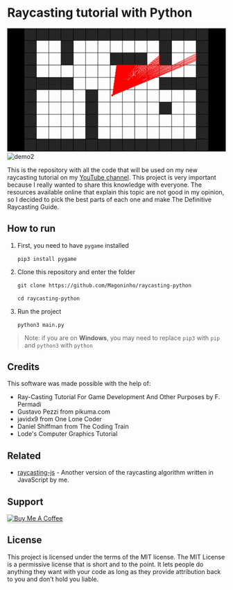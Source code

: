 # Raycasting tutorial with Python
![demo](demo.gif)
![demo2](demo2.gif)

This is the repository with all the code that will be used on my new raycasting tutorial on my [YouTube channel](https://www.youtube.com/@pythonista_4382). This project is very important because I really wanted to share this knowledge with everyone. The resources available online that explain this topic are not good in my opinion, so I decided to pick the best parts of each one and make The Definitive Raycasting Guide.

## How to run
1. First, you need to have `pygame` installed 
    ```
    pip3 install pygame
    ```
2. Clone this repository and enter the folder
    ```
    git clone https://github.com/Magoninho/raycasting-python
    ```
    ```
    cd raycasting-python
    ```
3. Run the project
    ```
    python3 main.py
    ```

> Note: if you are on **Windows**, you may need to replace `pip3` with `pip` and `python3` with `python`

## Credits
This software was made possible with the help of:
- Ray-Casting Tutorial For Game Development And Other Purposes by F. Permadi
- Gustavo Pezzi from pikuma.com
- javidx9 from One Lone Coder
- Daniel Shiffman from The Coding Train
- Lode's Computer Graphics Tutorial

## Related
- [raycasting-js](https://github.com/magoninho/raycasting-js) - Another version of the raycasting algorithm written in JavaScript by me.

## Support

<a href="https://www.buymeacoffee.com/magoninho" target="_blank"><img src="https://www.buymeacoffee.com/assets/img/custom_images/yellow_img.png" alt="Buy Me A Coffee" style="height: 41px !important;width: 174px !important;box-shadow: 0px 3px 2px 0px rgba(190, 190, 190, 0.5) !important;-webkit-box-shadow: 0px 3px 2px 0px rgba(190, 190, 190, 0.5) !important;" ></a>

## License
This project is licensed under the terms of the MIT license. The MIT License is a permissive license that is short and to the point. It lets people do anything they want with your code as long as they provide attribution back to you and don’t hold you liable.